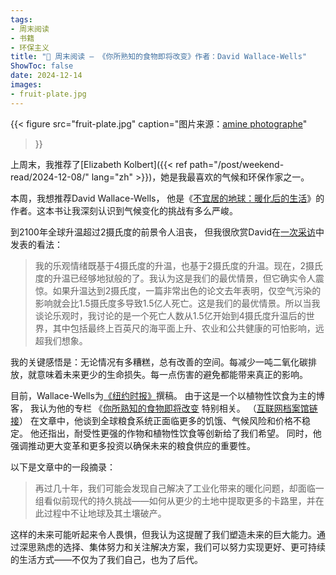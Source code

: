 ```yaml
---
tags:
- 周末阅读
- 书籍
- 环保主义
title: "📰 周末阅读 — 《你所熟知的食物即将改变》作者：David Wallace-Wells"
ShowToc: false
date: 2024-12-14
images:
- fruit-plate.jpg
---
```


{{< 
    figure src="fruit-plate.jpg" 
    caption="图片来源：[amine photographe](https://www.pexels.com/photo/close-up-shot-of-fruit-salad-14469142/)"
>}}

上周末，我推荐了[Elizabeth Kolbert]({{< ref path="/post/weekend-read/2024-12-08/" lang="zh" >}})，她是我最喜欢的气候和环保作家之一。

本周，我想推荐David Wallace-Wells，
他是《[不宜居的地球：暖化后的生活](https://www.goodreads.com/book/show/41552709-the-uninhabitable-earth)》的作者。这本书让我深刻认识到气候变化的挑战有多么严峻。

到2100年全球升温超过2摄氏度的前景令人沮丧，
但我很欣赏David在[一次采访](https://www.npr.org/2023/12/11/1196978511/nprs-book-of-the-day-draft-12-11-2023)中发表的看法：

> 我的乐观情绪既基于4摄氏度的升温，也基于2摄氏度的升温。现在，2摄氏度的升温已经够地狱般的了。我认为这是我们的最优情景，但它确实令人震惊。如果升温达到2摄氏度，一篇非常出色的论文去年表明，仅空气污染的影响就会比1.5摄氏度多导致1.5亿人死亡。这是我们的最优情景。所以当我谈论乐观时，我讨论的是一个死亡人数从1.5亿开始到4摄氏度升温后的世界，其中包括最终上百英尺的海平面上升、农业和公共健康的可怕影响，远超我们想象。

我的关键感悟是：无论情况有多糟糕，总有改善的空间。每减少一吨二氧化碳排放，就意味着未来更少的生命损失。每一点伤害的避免都能带来真正的影响。

目前，Wallace-Wells为[《纽约时报》](https://www.nytimes.com/column/david-wallace-wells)撰稿。
由于这是一个以植物性饮食为主的博客，
我认为他的专栏 《[你所熟知的食物即将改变](https://www.nytimes.com/2024/07/28/opinion/food-climate-crisis-prices.html) 特别相关。
（[互联网档案馆链接](https://web.archive.org/web/20241209012848/https://www.nytimes.com/2024/07/28/opinion/food-climate-crisis-prices.html)）
在文章中，他谈到全球粮食系统正面临更多的饥饿、气候风险和价格不稳定。
他还指出，耐受性更强的作物和植物性饮食等创新给了我们希望。
同时，他强调推动更大变革和更多投资以确保未来的粮食供应的重要性。

以下是文章中的一段摘录：

> 再过几十年，我们可能会发现自己解决了工业化带来的暖化问题，却面临一组看似前现代的持久挑战——如何从更少的土地中提取更多的卡路里，并在此过程中不让地球及其土壤破产。

这样的未来可能听起来令人畏惧，但我认为这提醒了我们塑造未来的巨大能力。通过深思熟虑的选择、集体努力和关注解决方案，我们可以努力实现更好、更可持续的生活方式——不仅为了我们自己，也为了后代。
